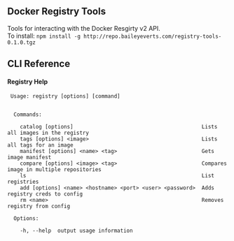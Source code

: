 ## Docker Registry Tools  
Tools for interacting with the Docker Resgirty v2 API.  
To install: `npm install -g http://repo.baileyeverts.com/registry-tools-0.1.0.tgz`  

## CLI Reference  
#### Registry Help  
```
 Usage: registry [options] [command]


  Commands:

    catalog [options]                                         Lists all images in the registry
    tags [options] <image>                                    Lists all tags for an image
    manifest [options] <name> <tag>                           Gets image manifest
    compare [options] <image> <tag>                           Compares image in multiple repositories
    ls                                                        List registries
    add [options] <name> <hostname> <port> <user> <password>  Adds registry creds to config
    rm <name>                                                 Removes registry from config

  Options:

    -h, --help  output usage information
```  